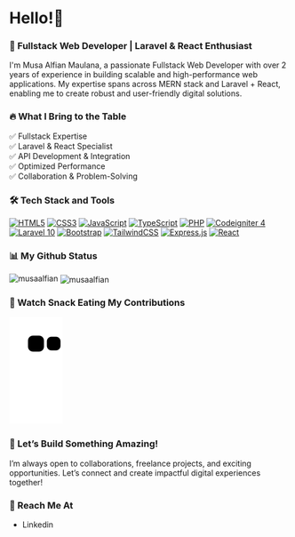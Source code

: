 # Hello!👋

### 🚀 Fullstack Web Developer | Laravel & React Enthusiast
I'm Musa Alfian Maulana, a passionate Fullstack Web Developer with over 2 years of experience in building scalable and high-performance web applications. My expertise spans across MERN stack and Laravel + React, enabling me to create robust and user-friendly digital solutions.

### 🔥 What I Bring to the Table
✅ Fullstack Expertise <br>
✅ Laravel & React Specialist <br>
✅ API Development & Integration <br>
✅ Optimized Performance <br>
✅ Collaboration & Problem-Solving

### 🛠️ Tech Stack and Tools
<a href="https://developer.mozilla.org/en-US/docs/Web/HTML?retiredLocale=id" target="_blank"><img src="https://img.shields.io/badge/html5-%23E34F26.svg?style=flat&logo=html5&logoColor=white" title="HTML5" /></a>
<a href="https://developer.mozilla.org/en-US/docs/Web/CSS?retiredLocale=id" target="_blank"><img src="https://img.shields.io/badge/css3-%231572B6.svg?style=flat&logo=css3&logoColor=white" title="CSS3"/></a>
<a href="https://www.javascript.com/" target="_blank"><img src="https://img.shields.io/badge/javascript-%23323330.svg?style=flat&logo=javascript&logoColor=%23F7DF1E" title="JavaScript" /></a>
<a href="https://www.typescriptlang.org/" target="_blank"><img src="https://img.shields.io/badge/TypeScript-007ACC?style=flat&logo=typescript&logoColor=white" title="TypeScript" /></a>
<a href="https://www.php.net/" target="_blank"><img src="https://img.shields.io/badge/php-%23777BB4.svg?style=flat&logo=php&logoColor=white" title="PHP" /></a>
<a href="https://codeigniter.com/" target="_blank"><img src="https://img.shields.io/badge/CodeIgniter-%23EF4223.svg?style=flat&logo=codeIgniter&logoColor=white" title="Codeigniter 4"/></a>
<a href="https://laravel.com/" target="_blank"><img src="https://img.shields.io/badge/Laravel-FF2D20?style=flat&logo=laravel&logoColor=white" title="Laravel 10"/></a>
<a href="#"><img alt="Bootstrap" src="https://img.shields.io/badge/Bootstrap-7952B3.svg?logo=bootstrap&logoColor=white"></a>
<a href="https://tailwindcss.com/" target="_blank" rel="noreferrer"><img src="https://img.shields.io/badge/tailwindcss-%2338B2AC.svg?style=flat&logo=tailwind-css&logoColor=white" alt="TailwindCSS" /></a>
<a href="#"><img alt="Express.js" src="https://img.shields.io/badge/Express.js-404d59.svg?logo=express&logoColor=white"></a>
<a href="#"><img alt="React" src="https://img.shields.io/badge/React-20232a.svg?logo=react&logoColor=%2361DAFB"></a>
<br>

### 📊 My Github Status

<p><img align="left" src="https://github-readme-stats.vercel.app/api/top-langs?username=musaalfian&show_icons=true&locale=en&layout=compact" alt="musaalfian" /></p>

<p>&nbsp;<img align="center" src="https://github-readme-stats.vercel.app/api?username=musaalfian&show_icons=true&locale=en" alt="musaalfian" /></p>

### 🐍 Watch Snack Eating My Contributions
![snake gif](https://github.com/musaalfian/musaalfian/blob/output/github-contribution-grid-snake.svg)

### 🎯 Let’s Build Something Amazing!
I’m always open to collaborations, freelance projects, and exciting opportunities. Let’s connect and create impactful digital experiences together!

### 📩 Reach Me At
- Linkedin
